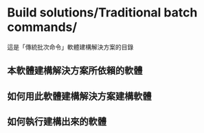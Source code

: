 # Build solutions/Traditional batch commands/ 
這是「傳統批次命令」軟體建構解決方案的目錄

## 本軟體建構解決方案所依賴的軟體

## 如何用此軟體建構解決方案建構軟體

## 如何執行建構出來的軟體
